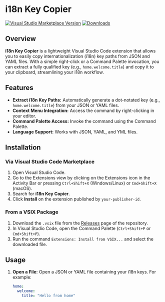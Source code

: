 # i18n Key Copier

[![Visual Studio Marketplace Version](https://img.shields.io/visual-studio-marketplace/v/your-publisher-id.i18n-key-copier.svg?style=flat)](https://marketplace.visualstudio.com/items?itemName=your-publisher-id.i18n-key-copier)
[![Downloads](https://img.shields.io/visual-studio-marketplace/d/your-publisher-id.i18n-key-copier.svg?style=flat)](https://marketplace.visualstudio.com/items?itemName=your-publisher-id.i18n-key-copier)

## Overview

**i18n Key Copier** is a lightweight Visual Studio Code extension that allows you to easily copy internationalization (i18n) key paths from JSON and YAML files. With a simple right-click or a Command Palette invocation, you can extract a fully qualified key (e.g., `home.welcome.title`) and copy it to your clipboard, streamlining your i18n workflow.

## Features

- **Extract i18n Key Paths:** Automatically generate a dot-notated key (e.g., `home.welcome.title`) from your JSON or YAML files.
- **Context Menu Integration:** Access the command by right-clicking in your editor.
- **Command Palette Access:** Invoke the command using the Command Palette.
- **Language Support:** Works with JSON, YAML, and YML files.

## Installation

### Via Visual Studio Code Marketplace

1. Open Visual Studio Code.
2. Go to the Extensions view by clicking on the Extensions icon in the Activity Bar or pressing `Ctrl+Shift+X` (Windows/Linux) or `Cmd+Shift+X` (macOS).
3. Search for **i18n Key Copier**.
4. Click **Install** on the extension published by `your-publisher-id`.

### From a VSIX Package

1. Download the `.vsix` file from the [Releases](#) page of the repository.
2. In Visual Studio Code, open the Command Palette (`Ctrl+Shift+P` or `Cmd+Shift+P`).
3. Run the command `Extensions: Install from VSIX...` and select the downloaded file.

## Usage

1. **Open a File:**
   Open a JSON or YAML file containing your i18n keys. For example:

   ```yaml
   home:
     welcome:
       title: "Hello from home"